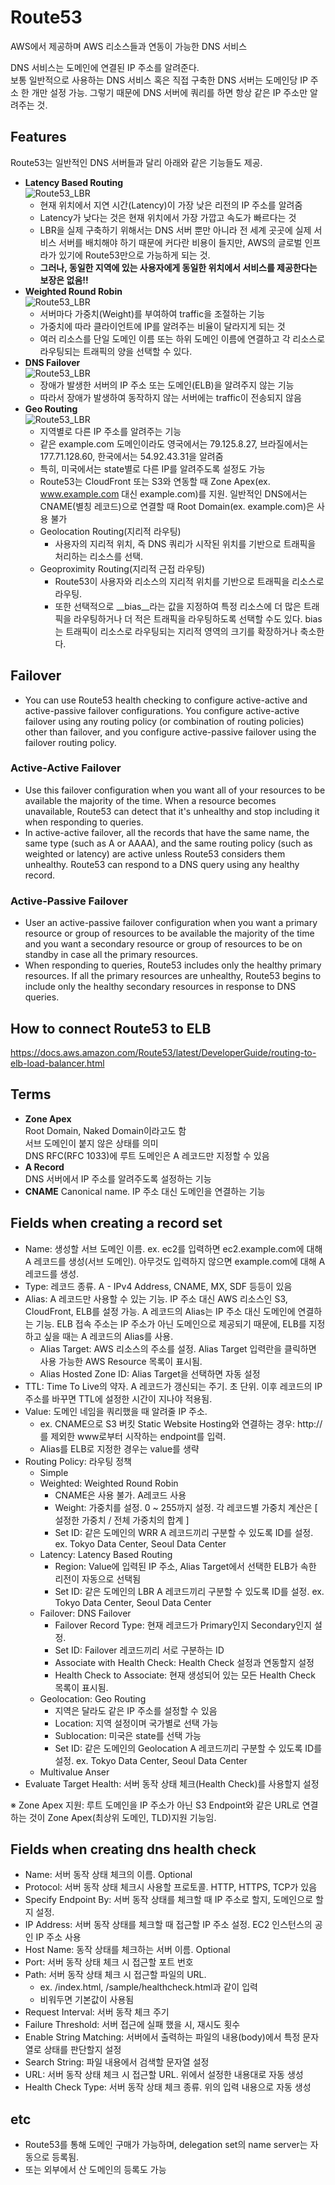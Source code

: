 Route53
===

AWS에서 제공하며 AWS 리소스들과 연동이 가능한 DNS 서비스  

DNS 서비스는 도메인에 연결된 IP 주소를 알려준다.  
보통 일반적으로 사용하는 DNS 서비스 혹은 직접 구축한 DNS 서버는 도메인당 IP 주소 한 개만 설정 가능. 그렇기 때문에 DNS 서버에 쿼리를 하면 항상 같은 IP 주소만 알려주는 것.  

## Features
Route53는 일반적인 DNS 서버들과 달리 아래와 같은 기능들도 제공.
* __Latency Based Routing__  
![Route53_LBR](./images/route53_LBR.png)
    * 현재 위치에서 지연 시간(Latency)이 가장 낮은 리전의 IP 주소를 알려줌
    * Latency가 낮다는 것은 현재 위치에서 가장 가깝고 속도가 빠르다는 것
    * LBR을 실제 구축하기 위해서는 DNS 서버 뿐만 아니라 전 세계 곳곳에 실제 서비스 서버를 배치해야 하기 때문에 커다란 비용이 들지만, AWS의 글로벌 인프라가 있기에 Route53만으로 가능하게 되는 것.
    * **그러나, 동일한 지역에 있는 사용자에게 동일한 위치에서 서비스를 제공한다는 보장은 없음!!**
* __Weighted Round Robin__  
![Route53_LBR](./images/route53_WRR.png)
    * 서버마다 가중치(Weight)를 부여하여 traffic을 조절하는 기능
    * 가중치에 따라 클라이언트에 IP를 알려주는 비율이 달라지게 되는 것
    * 여러 리소스를 단일 도메인 이름 또는 하위 도메인 이름에 연결하고 각 리소스로 라우팅되는 트래픽의 양을 선택할 수 있다.
* __DNS Failover__  
![Route53_LBR](./images/route53_failover.png)
    * 장애가 발생한 서버의 IP 주소 또는 도메인(ELB)을 알려주지 않는 기능
    * 따라서 장애가 발생하여 동작하지 않는 서버에는 traffic이 전송되지 않음
* __Geo Routing__  
![Route53_LBR](./images/route53_geo_routing.png)
    * 지역별로 다른 IP 주소를 알려주는 기능
    * 같은 example.com 도메인이라도 영국에서는 79.125.8.27, 브라질에서는 177.71.128.60, 한국에서는 54.92.43.31을 알려줌
    * 특히, 미국에서는 state별로 다른 IP를 알려주도록 설정도 가능
    * Route53는 CloudFront 또는 S3와 연동할 때 Zone Apex(ex. www.example.com 대신 example.com)를 지원. 일반적인 DNS에서는 CNAME(별칭 레코드)으로 연결할 때 Root Domain(ex. example.com)은 사용 불가
    * Geolocation Routing(지리적 라우팅)
      * 사용자의 지리적 위치, 즉 DNS 쿼리가 시작된 위치를 기반으로 트래픽을 처리하는 리소스를 선택.
    * Geoproximity Routing(지리적 근접 라우팅)
      * Route53이 사용자와 리소스의 지리적 위치를 기반으로 트래픽을 리소스로 라우팅.
      * 또한 선택적으로 __bias__라는 값을 지정하여 특정 리소스에 더 많은 트래픽을 라우팅하거나 더 적은 트래픽을 라우팅하도록 선택할 수도 있다. bias는 트래픽이 리소스로 라우팅되는 지리적 영역의 크기를 확장하거나 축소한다.

## Failover
- You can use Route53 health checking to configure active-active and active-passive failover configurations. You configure active-active failover using any routing policy (or combination of routing policies) other than failover, and you configure active-passive failover using the failover routing policy.
### Active-Active Failover
- Use this failover configuration when you want all of your resources to be available the majority of the time. When a resource becomes unavailable, Route53 can detect that it's unhealthy and stop including it when responding to queries.
- In active-active failover, all the records that have the same name, the same type (such as A or AAAA), and the same routing policy (such as weighted or latency) are active unless Route53 considers them unhealthy. Route53 can respond to a DNS query using any healthy record.
### Active-Passive Failover
- User an active-passive failover configuration when you want a primary resource or group of resources to be available the majority of the time and you want a secondary resource or group of resources to be on standby in case all the primary resources.
- When responding to queries, Route53 includes only the healthy primary resources. If all the primary resources are unhealthy, Route53 begins to include only the healthy secondary resources in response to DNS queries.


## How to connect Route53 to ELB
https://docs.aws.amazon.com/Route53/latest/DeveloperGuide/routing-to-elb-load-balancer.html  

## Terms
* __Zone Apex__  
    Root Domain, Naked Domain이라고도 함  
    서브 도메인이 붙지 않은 상태를 의미  
    DNS RFC(RFC 1033)에 루트 도메인은 A 레코드만 지정할 수 있음  
* __A Record__  
    DNS 서버에서 IP 주소를 알려주도록 설정하는 기능
* __CNAME__
    Canonical name. IP 주소 대신 도메인을 연결하는 기능

## Fields when creating a record set
* Name: 생성할 서브 도메인 이름. ex. ec2를 입력하면 ec2.example.com에 대해 A 레코드를 생성(서브 도메인). 아무것도 입력하지 않으면 example.com에 대해 A 레코드를 생성.
* Type: 레코드 종류. A - IPv4 Address, CNAME, MX, SDF 등등이 있음
* Alias: A 레코드만 사용할 수 있는 기능. IP 주소 대신 AWS 리소스인 S3, CloudFront, ELB를 설정 가능. A 레코드의 Alias는 IP 주소 대신 도메인에 연결하는 기능. ELB 접속 주소는 IP 주소가 아닌 도메인으로 제공되기 때문에, ELB를 지정하고 싶을 때는 A 레코드의 Alias를 사용.
    * Alias Target: AWS 리소스의 주소를 설정. Alias Target 입력란을 클릭하면 사용 가능한 AWS Resource 목록이 표시됨. 
    * Alias Hosted Zone ID: Alias Target을 선택하면 자동 설정
* TTL: Time To Live의 약자. A 레코드가 갱신되는 주기. 초 단위. 이후 레코드의 IP 주소를 바꾸면 TTL에 설정한 시간이 지나야 적용됨.
* Value: 도메인 네임을 쿼리했을 때 알려줄 IP 주소.
    * ex. CNAME으로 S3 버킷 Static Website Hosting와 연결하는 경우: http://를 제외한 www로부터 시작하는 endpoint를 입력.
    * Alias를 ELB로 지정한 경우는 value를 생략
* Routing Policy: 라우팅 정책
    * Simple
    * Weighted: Weighted Round Robin
        * CNAME은 사용 불가. A레코드 사용
        * Weight: 가중치를 설정. 0 ~ 255까지 설정. 각 레코드별 가중치 계산은 [ 설정한 가중치 / 전체 가중치의 합계 ]
        * Set ID: 같은 도메인의 WRR A 레코드끼리 구분할 수 있도록 ID를 설정. ex. Tokyo Data Center, Seoul Data Center
    * Latency: Latency Based Routing
        * Region: Value에 입력된 IP 주소, Alias Target에서 선택한 ELB가 속한 리전이 자동으로 선택됨
        * Set ID: 같은 도메인의 LBR A 레코드끼리 구분할 수 있도록 ID를 설정. ex. Tokyo Data Center, Seoul Data Center
    * Failover: DNS Failover
        * Failover Record Type: 현재 레코드가 Primary인지 Secondary인지 설정.
        * Set ID: Failover 레코드끼리 서로 구분하는 ID
        * Associate with Health Check: Health Check 설정과 연동할지 설정
        * Health Check to Associate: 현재 생성되어 있는 모든 Health Check 목록이 표시됨.
    * Geolocation: Geo Routing
        * 지역은 달라도 같은 IP 주소를 설정할 수 있음
        * Location: 지역 설정이며 국가별로 선택 가능
        * Sublocation: 미국은 state를 선택 가능
        * Set ID: 같은 도메인의 Geolocation A 레코드끼리 구분할 수 있도록 ID를 설정. ex. Tokyo Data Center, Seoul Data Center
    * Multivalue Anser
* Evaluate Target Health: 서버 동작 상태 체크(Health Check)를 사용할지 설정

※ Zone Apex 지원: 루트 도메인을 IP 주소가 아닌 S3 Endpoint와 같은 URL로 연결하는 것이 Zone Apex(최상위 도메인, TLD)지원 기능임.

## Fields when creating dns health check
* Name: 서버 동작 상태 체크의 이름. Optional
* Protocol: 서버 동작 상태 체크시 사용할 프로토콜. HTTP, HTTPS, TCP가 있음
* Specify Endpoint By: 서버 동작 상태를 체크할 때 IP 주소로 할지, 도메인으로 할지 설정.
* IP Address: 서버 동작 상태를 체크할 때 접근할 IP 주소 설정. EC2 인스턴스의 공인 IP 주소 사용
* Host Name: 동작 상태를 체크하는 서버 이름. Optional
* Port: 서버 동작 상태 체크 시 접근할 포트 번호
* Path: 서버 동작 상태 체크 시 접근할 파일의 URL.
    * ex. /index.html, /sample/healthcheck.html과 같이 입력
    * 비워두면 기본값이 사용됨
* Request Interval: 서버 동작 체크 주기
* Failure Threshold: 서버 접근에 실패 했을 시, 재시도 횟수
* Enable String Matching: 서버에서 출력하는 파일의 내용(body)에서 특정 문자열로 상태를 판단할지 설정
* Search String: 파일 내용에서 검색할 문자열 설정
* URL: 서버 동작 상태 체크 시 접근할 URL. 위에서 설정한 내용대로 자동 생성
* Health Check Type: 서버 동작 상태 체크 종류. 위의 입력 내용으로 자동 생성

## etc
* Route53를 통해 도메인 구매가 가능하며, delegation set의 name server는 자동으로 등록됨.
* 또는 외부에서 산 도메인의 등록도 가능


